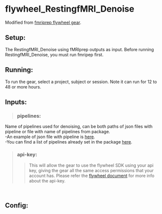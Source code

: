 # flywheel_RestingfMRI_Denoise
Modified from [fmriprep flywheel gear](https://github.com/flywheel-apps/bids-fmriprep).
## Setup:
The RestingfMRI_Denoise using fMRIprep outputs as input. Before running RestingfMRI_Denoise, you must run fmripep first.
## Running:
To run the gear, select a project, subject or session.
Note it can run for 12 to 48 or more hours.
## Inputs:
>### pipelines: 
Name of pipelines used for denoising, can be both paths of json files with pipeline or file with name of pipelines from package.
<br />-An example of json file with pipeline is [here](https://github.com/XiaoXiaoqian/flywheel_RestingfMRI_Denoise/blob/main/docs/pipeline-ICA-AROMA_2Phys_1GS_spikes-FD5.json).
<br />-You can find a list of pipelines already set in the package [here](https://github.com/XiaoXiaoqian/flywheel_RestingfMRI_Denoise/blob/main/docs/pipelines).
>### api-key:
>>This will allow the gear to use the flywheel SDK using your api key, giving the gear all the same access permissions that your account has.
Please refer the [flywheel document](https://flywheel-io.gitlab.io/product/backend/sdk/branches/master/python/getting_started.html#api-key) for more info about the api-key.
<br />


## Config:
